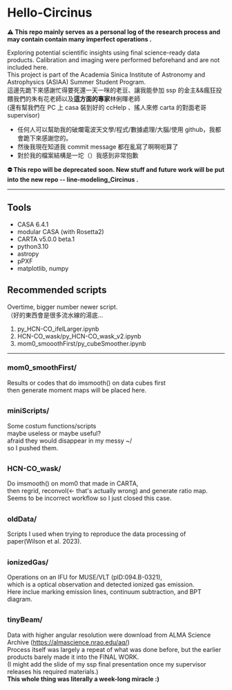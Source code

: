 # Hello-Circinus
**⚠️ This repo mainly serves as a personal log of the research process and may contain contain many imperfect operations .**  
>
Exploring potential scientific insights using final science-ready data products. Calibration and imaging were performed beforehand and are not included here.  
This project is part of the Academia Sinica Institute of Astronomy and Astrophysics (ASIAA) Summer Student Program.  
這邊先跪下來感謝忙得要死還一天一咪的老豆、讓我能參加 ssp 的金主&&瘋狂投餵我們的朱有花老師以及**這方面的專家**林俐暉老師  
(還有幫我們在 PC 上 casa 裝到好的 ccHelp 、搖人來修 carta 的對面老哥 supervisor)
>
- 任何人可以幫助我的破爛電波天文學/程式/數據處理/大腦/使用 github，我都會跪下來感謝您的。  
- 然後我現在知道我 commit message 都在亂寫了啊啊呃算了  
- 對於我的檔案結構是一坨（）我感到非常抱歉
>
**⛔️ This repo will be deprecated soon. New stuff and future work will be put into the new repo -- line-modeling_Circinus .**  
>
---
## Tools
- CASA 6.4.1
- modular CASA (with Rosetta2)
- CARTA v5.0.0 beta.1
- python3.10
- astropy
- pPXF
- matplotlib, numpy
## Recommended scripts
Overtime, bigger number newer script.  
（好的東西會是很多流水線的湯底...  
1. py_HCN-CO_ifelLarger.ipynb
2. HCN-CO_wask/py_HCN-CO_wask_v2.ipynb
3. mom0_smooothFirst/py_cubeSmoother.ipynb

---
### mom0_smoothFirst/
Results or codes that do imsmooth() on data cubes first  
then generate moment maps will be placed here.
##
### miniScripts/
Some costum functions/scripts  
maybe useless or maybe useful?  
afraid they would disappear in my messy ~/  
so I pushed them.
##
### HCN-CO_wask/
Do imsmooth() on mom0 that made in CARTA,  
then regrid, reconvol(<- that's actually wrong) and generate ratio map.  
Seems to be incorrect workflow so I just closed this case.
##
### oldData/
Scripts I used when trying to reproduce the data processing of paper(Wilson et al. 2023).
##
### ionizedGas/
Operations on an IFU for MUSE/VLT (pID:094.B-0321),  
which is a optical observation and detected ionized gas emission.  
Here inclue marking emission lines, continuum subtraction, and BPT diagram.
##
### tinyBeam/  
Data with higher angular resolution were download from ALMA Science Archive (https://almascience.nrao.edu/aq/)  
Process itself was largely a repeat of what was done before, but the earlier products barely made it into the FINAL WORK.  
(I might add the slide of my ssp final presentation once my supervisor releases his required materials.)  
**This whole thing was literally a week-long miracle :)**

